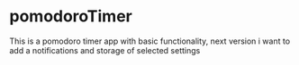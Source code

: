 # pomodoroTimer
This is a pomodoro timer app with basic functionality, next version i want to add a notifications and storage of selected settings
